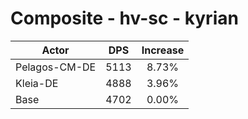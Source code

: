 # Composite - hv-sc - kyrian
| Actor | DPS | Increase |
|---|:---:|:---:|
|Pelagos-CM-DE|5113|8.73%|
|Kleia-DE|4888|3.96%|
|Base|4702|0.00%|
